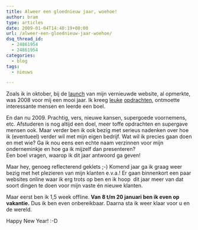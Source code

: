 ```yaml
---
title: Alweer een gloednieuw jaar, woehoe!
author: bram
type: articles
date: 2009-01-04T14:40:19+00:00
url: /alweer-een-gloednieuw-jaar-woehoe/ 
dsq_thread_id:
  - 24861954
  - 24861954
categories:
  - blog
tags:
  - nieuws

---
```

Zoals ik in oktober, bij de [launch][1] van mijn vernieuwde website, al opmerkte, was 2008 voor mij een mooi jaar. Ik kreeg [leuke][2] [opdrachten][3], ontmoette interessante mensen en leerde een boel.<!--more-->

En dan nu 2009. Prachtig, vers, nieuwe kansen, supergoede voornemens, etc. Afstuderen is nog altijd een doel, meer toffe opdrachten en supergave mensen ook. Maar verder ben ik ook bezig met serieus nadenken over hoe ik (eventueel) verder wil met mijn eigen bedrijf. Wat wil ik precies gaan doen en met wie? Ga ik nou eens een echte naam verzinnen voor mijn onderneminkje en hoe ga ik mijzelf dan presenteren?   
Een boel vragen, waarop ik dit jaar antwoord ga geven!

Maar hey, genoeg reflecterend geklets ;-) Komend jaar ga ik graag weer bezig met het plezieren van mijn klanten e.v.a.! Er gaan binnenkort een paar websites online waar ik erg trots op ben en ik hoop  dit jaar meer van dat soort dingen te doen voor mijn vaste én nieuwe klanten.

Maar eerst ben ik 1,5 week offline. **Van 8 t/m 20 januari ben ik even op vakantie.** Dus ik ben even onbereikbaar. Daarna sta ik weer klaar voor u en de wereld.

Happy New Year! :-D

 [1]: http://bramwillemse.com/2008/10/09/bramwillemsecom-volledig-vernieuwd/ "Launch van mijn vernieuwde website in oktober 2008"
 [2]: http://bramwillemse.com/2008/10/16/emedia-kerstbulletinlogos/ "Kerstbulletinlogo's emedia"
 [3]: http://bramwillemse.com/2008/09/29/nieuwsbrief-emedia/ "Nieuwsbriefontwerp emedia"
